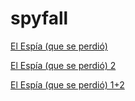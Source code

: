 # spyfall
[El Espía (que se perdió)](https://luiscastro193.github.io/spyfall/)

[El Espía (que se perdió) 2](https://luiscastro193.github.io/spyfall/#eJwtj0FKRDEMhq9S3tpTjDwF4YkM6GZwkaZRgzWBtAWZ28wBXIhHeBezia7650v6589pOXCurJ0QlqvloCWe0VIftn-1zqgTXNMHSSfjKOrIqVC6g_PZSxVksq7OjorvzvaLIdWp1sIvjKyJJKFK6zYQef8R79W0UTf3XFuHEu7r5xtnjhE3fIWubeKb_ZKNEZyVUZEc3kLTykLmoTeW6CJY_vPfRqNIBdZj_h5mEqGWHoULOHngufj_l02fYMOvmeJIjQvN62ICXEiEeeL9m4ouz79urW-I)

[El Espía (que se perdió) 1+2](https://luiscastro193.github.io/spyfall/#eJxdUkFyFDEM_Iprz3wCwiQUVZtK7QYOpDhoZLEoeGwj21tJfpMH5EDlCfMxJE24cBmr2y2pJc_d7v2Z19e8e7f7ABmLn4IlVBbo4LBRWDhxB3HYISUICEuFZATPiUsndHGJfowW-pD1pXX2mhcgGc6uv4DG2TlaKHcSdsCyCdOYQ6TwGZ6eDJZEp01QFm6gJcGua0mMGvtFRibpxfhDwV_GyUAST1ufBcn6fuSG_2xOkX8wcgmUA5bcuurxbQ1TCnvqnjwtM9yDTzS1Dq4I1KpGPoqR0d1NDz955k2gNk7QS1P6kkklxtBShZpVulyfZ2F0No6EZMIraDpRJoH_wafSqq4-edh9kj1nz0aQefO8H418fpDu9a7VYsnUwpfMEYy5Afk9yDVdALdr4_nNoVYTbelcgkfrfTNsrxocqHEk3bMrwYLsAx5sviGg72hIX__eewx1WCmtLziSVTrqCwmEazpv6zxW_455Adn-huOoJAsJQjR4S7C9wa2Qr7RC09riXXWoM4lagqjoK69_yJO-lZLW15P9ct__Avtd_I0)
